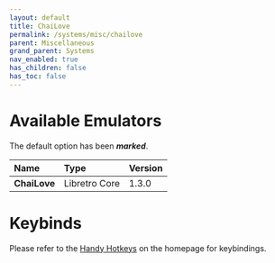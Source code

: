 ```yaml
---
layout: default
title: ChaiLove
permalink: /systems/misc/chailove
parent: Miscellaneous
grand_parent: Systems
nav_enabled: true
has_children: false
has_toc: false
---
```


# Available Emulators

The default option has been ***marked***.

| Name                   | Type             | Version           |
|:-----------------------|:-----------------|:------------------|
| **ChaiLove**           | Libretro Core    | 1.3.0             |


# Keybinds 

Please refer to the [Handy Hotkeys](/#handy-hotkeys) on the homepage for keybindings.